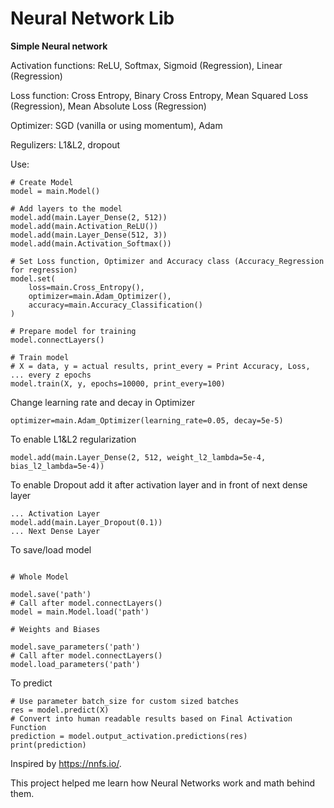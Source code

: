 # Neural Network Lib

<b>Simple Neural network</b>


Activation functions: ReLU, Softmax, Sigmoid (Regression), Linear (Regression)

Loss function: Cross Entropy, Binary Cross Entropy, Mean Squared Loss (Regression), Mean Absolute Loss (Regression)

Optimizer: SGD (vanilla or using momentum), Adam

Regulizers: L1&L2, dropout



Use:

```
# Create Model
model = main.Model()

# Add layers to the model
model.add(main.Layer_Dense(2, 512))
model.add(main.Activation_ReLU())
model.add(main.Layer_Dense(512, 3))
model.add(main.Activation_Softmax())

# Set Loss function, Optimizer and Accuracy class (Accuracy_Regression for regression)
model.set(
    loss=main.Cross_Entropy(),
    optimizer=main.Adam_Optimizer(),
    accuracy=main.Accuracy_Classification()
)

# Prepare model for training
model.connectLayers()

# Train model
# X = data, y = actual results, print_every = Print Accuracy, Loss, ... every z epochs
model.train(X, y, epochs=10000, print_every=100)
```


Change learning rate and decay in Optimizer
```
optimizer=main.Adam_Optimizer(learning_rate=0.05, decay=5e-5)
```


To enable L1&L2 regularization
```
model.add(main.Layer_Dense(2, 512, weight_l2_lambda=5e-4, bias_l2_lambda=5e-4))
```
To enable Dropout add it after activation layer and in front of next dense layer
```
... Activation Layer
model.add(main.Layer_Dropout(0.1))
... Next Dense Layer
```


To save/load model
```

# Whole Model

model.save('path')
# Call after model.connectLayers()
model = main.Model.load('path')

# Weights and Biases

model.save_parameters('path')
# Call after model.connectLayers()
model.load_parameters('path')
```

To predict
```
# Use parameter batch_size for custom sized batches
res = model.predict(X)
# Convert into human readable results based on Final Activation Function
prediction = model.output_activation.predictions(res)
print(prediction)
```

Inspired by https://nnfs.io/. 

This project helped me learn how Neural Networks work and math behind them.
